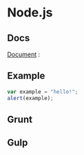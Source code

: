 Node.js
=======

Docs 
----

[Document](https://nodejs.org/en/docs/) : 

Example
-------

```javascript
var example = "hello!";
alert(example);
```

Grunt
-----

Gulp
----
  

